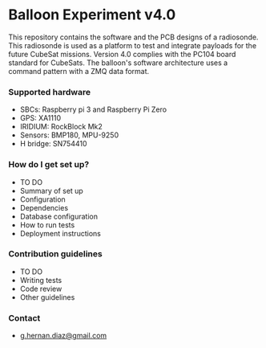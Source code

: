# Balloon Experiment v4.0 #

This repository contains the software and the PCB designs of a radiosonde. This radiosonde is used as a platform to test and integrate payloads for the future CubeSat missions. Version 4.0 complies with the PC104 board standard for CubeSats. The balloon's software architecture uses a command pattern with a ZMQ data format.

### Supported hardware ###

* SBCs: Raspberry pi 3 and Raspberry Pi Zero
* GPS: XA1110
* IRIDIUM: RockBlock Mk2
* Sensors: BMP180, MPU-9250
* H bridge: SN754410

### How do I get set up? ###

* TO DO
* Summary of set up
* Configuration
* Dependencies
* Database configuration
* How to run tests
* Deployment instructions

### Contribution guidelines ###

* TO DO
* Writing tests
* Code review
* Other guidelines

### Contact ###

* g.hernan.diaz@gmail.com

